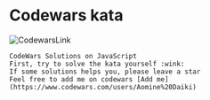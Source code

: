# Codewars kata

![CodewarsLink](https://www.codewars.com/users/Aomine%20Daiki/badges/large)

```
CodeWars Solutions on JavaScript
First, try to solve the kata yourself :wink:
If some solutions helps you, please leave a star
Feel free to add me on codewars [Add me](https://www.codewars.com/users/Aomine%20Daiki)
```
